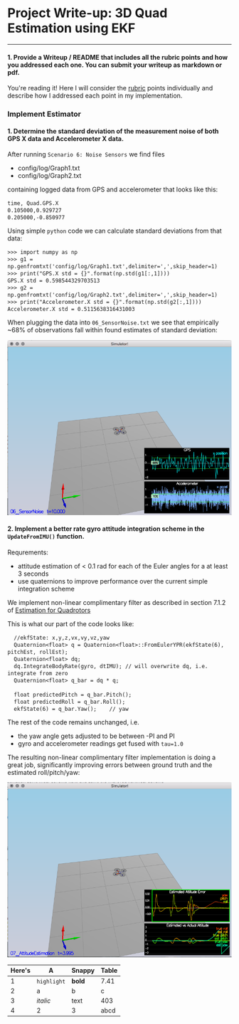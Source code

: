 # Project Write-up: 3D Quad Estimation using EKF

---
#### 1. Provide a Writeup / README that includes all the rubric points and how you addressed each one.  You can submit your writeup as markdown or pdf.

You're reading it!
Here I will consider the [rubric](https://review.udacity.com/#!/rubrics/1807/view)
points individually and describe how I addressed each point in my implementation.

### Implement Estimator

#### 1. Determine the standard deviation of the measurement noise of both GPS X data and Accelerometer X data.

After running `Scenario 6: Noise Sensors` we find files
- config/log/Graph1.txt
- config/log/Graph2.txt

containing logged data from GPS and accelerometer that looks like this:
```
time, Quad.GPS.X
0.105000,0.929727
0.205000,-0.850977
```

Using simple `python` code we can calculate standard deviations from that data:

```
>>> import numpy as np
>>> g1 = np.genfromtxt('config/log/Graph1.txt',delimiter=',',skip_header=1)
>>> print("GPS.X std = {}".format(np.std(g1[:,1])))
GPS.X std = 0.598544329703513
>>> g2 = np.genfromtxt('config/log/Graph2.txt',delimiter=',',skip_header=1)
>>> print("Accelerometer.X std = {}".format(np.std(g2[:,1])))
Accelerometer.X std = 0.5115638316431003
```

When plugging the data into `06_SensorNoise.txt` we see that empirically ~68% of observations fall
within found estimates of standard deviation:

![Scenario 6](./images/writeup/std.png)

#### 2. Implement a better rate gyro attitude integration scheme in the `UpdateFromIMU()` function.

Requrements:
* attitude estimation of < 0.1 rad for each of the Euler angles for a
at least 3 seconds
* use quaternions to improve
performance over the current simple integration scheme

We implement non-linear complimentary filter as described in section 7.1.2 of
[Estimation for Quadrotors](https://www.overleaf.com/read/vymfngphcccj#/54894644/)

This is what our part of the code looks like:

```
  //ekfState: x,y,z,vx,vy,vz,yaw
  Quaternion<float> q = Quaternion<float>::FromEulerYPR(ekfState(6), pitchEst, rollEst);
  Quaternion<float> dq;
  dq.IntegrateBodyRate(gyro, dtIMU); // will overwrite dq, i.e. integrate from zero
  Quaternion<float> q_bar = dq * q;

  float predictedPitch = q_bar.Pitch();
  float predictedRoll = q_bar.Roll();
  ekfState(6) = q_bar.Yaw();	// yaw
```

The rest of the code remains unchanged, i.e.
* the yaw angle gets adjusted to be between -PI and PI
* gyro and accelerometer readings get fused with `tau=1.0`

The resulting non-linear complimentary filter implementation
is doing a great job, significantly improving errors between
ground truth and the estimated roll/pitch/yaw:

![Scenario 7](./images/writeup/complementary-filter.png)


Here's | A | Snappy | Table
--- | --- | --- | ---
1 | `highlight` | **bold** | 7.41
2 | a | b | c
3 | *italic* | text | 403
4 | 2 | 3 | abcd







